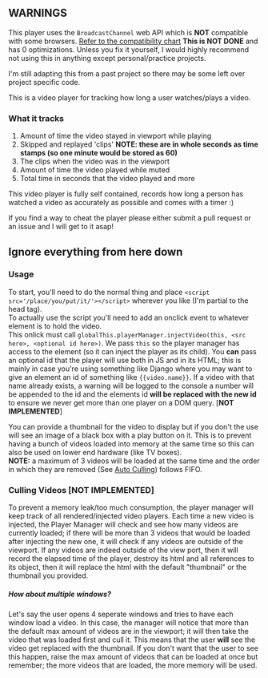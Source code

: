 ## WARNINGS
This player uses the `BroadcastChannel` web API which is **NOT** compatible with some browsers. [Refer to the compatibility chart](https://developer.mozilla.org/en-US/docs/Web/API/Broadcast_Channel_API)
**This is NOT DONE** and has 0 optimizations. Unless you fix it yourself, I would highly recommend not using this in anything except personal/practice projects.


I'm still adapting this from a past project so there may be some left over project specific code.

This is a video player for tracking how long a user watches/plays a video.

### What it tracks
1. Amount of time the video stayed in viewport while playing
2. Skipped and replayed 'clips' **NOTE: these are in whole seconds as time stamps (so one minute would be stored as 60)**
3. The clips when the video was in the viewport
4. Amount of time the video played while muted
5. Total time in seconds that the video played
and more

This video player is fully self contained, records how long a person has watched a video as accurately as possible and comes with a timer :)

If you find a way to cheat the player please either submit a pull request or an issue and I will get to it asap!

## **Ignore everything from here down**
### Usage
To start, you'll need to do the normal thing and place `<script src='/place/you/put/it/'></script>` wherever you like (I'm partial to the head tag).<br/>
To actually use the script you'll need to add an onclick event to whatever element is to hold the video.<br/>
This onlick must call `globalThis.playerManager.injectVideo(this, <src here>, <optional id here>)`.
We pass `this` so the player manager has access to the element (so it can inject the player as its child). You **can** pass an optional id that the player will use both in JS and in its HTML; this is mainly in case you're using something like Django where you may want to give an element an id of something like `{{video.name}}`.
If a video with that name already exists, a warning will be logged to the console a number will be appended to the id and the elements id **will be replaced with the new id** to ensure we never get more than one player on a DOM query. [**NOT IMPLEMENTED**]

You can provide a thumbnail for the video to display but if you don't the use will see an image of a black box with a play button on it. This is to prevent having a bunch of videos loaded into memory at the same time so this can also be used on lower end hardware (like TV boxes).<br/>
**NOTE:** a maximum of 3 videos will be loaded at the same time and the order in which they are removed (See [Auto Culling](#culling-videos)) follows FIFO.


### Culling Videos [**NOT IMPLEMENTED**]
To prevent a memory leak/too much consumption, the player manager will keep track of all rendered/injected video players. Each time a new video is injected, the Player Manager will check and see how many videos are currently loaded; if there will be more than 3 videos that would be loaded after injecting the new one, it will check if any videos are outside of the viewport. If any videos are indeed outside of the view port, then it will record the elapsed time of the player, destroy its html and all references to its object, then it will replace the html with the default "thumbnail" or the thumbnail you provided.<br/>

##### How about multiple windows?
Let's say the user opens 4 seperate windows and tries to have each window load a video.
In this case, the manager will notice that more than the default max amount of videos are in the viewport; it will then take the video that was loaded first and cull it. This means that the user **will** see the video get replaced with the thumbnail.
If you don't want that the user to see this happen, raise the max amount of videos that can be loaded at once but remember; the more videos that are loaded, the more memory will be used.
